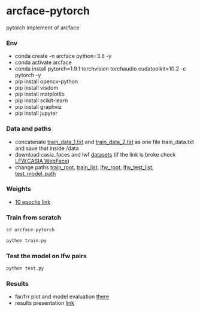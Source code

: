 # arcface-pytorch
pytorch implement of arcface 

### Env

- conda create -n arcface python=3.8 -y
- conda activate arcface
- conda install pytorch=1.9.1 torchvision torchaudio cudatoolkit=10.2 -c pytorch -y
- pip install opencv-python
- pip install visdom
- pip install matplotlib
- pip install scikit-learn
- pip install graphviz
- pip install jupyter

### Data and paths

- concatenate [train_data_1.txt](https://github.com/IgorSondors/arcface-pytorch/blob/master/data/train_data_1.txt) and [train_data_2.txt](https://github.com/IgorSondors/arcface-pytorch/blob/master/data/train_data_2.txt) as one file train_data.txt and save that inside /data
- download casia_faces and lwf [datasets](https://data.oz-services.ru/download/oz/test.tar.gz) (if the link is broke check [LFW](http://vis-www.cs.umass.edu/lfw/),[CASIA WebFace](https://arxiv.org/pdf/1411.7923.pdf))
- change paths [train_root](https://github.com/IgorSondors/arcface-pytorch/blob/58c0902338451daafca8f3ba91fdf51cd1a2b811/config/config.py#L14), [train_list](https://github.com/IgorSondors/arcface-pytorch/blob/58c0902338451daafca8f3ba91fdf51cd1a2b811/config/config.py#L15), [lfw_root](https://github.com/IgorSondors/arcface-pytorch/blob/58c0902338451daafca8f3ba91fdf51cd1a2b811/config/config.py#L21), [lfw_test_list](https://github.com/IgorSondors/arcface-pytorch/blob/58c0902338451daafca8f3ba91fdf51cd1a2b811/config/config.py#L22), [test_model_path](https://github.com/IgorSondors/arcface-pytorch/blob/9ea30c999c23a4d6d7b7af2c55975f9d74f5fad3/config/config.py#L26)

### Weights

- [10 epochs link](https://drive.google.com/file/d/1F_6vIFyrfy7s5tcarJBSDVdhAU6nFqP1/view?usp=sharing)

### Train from scratch

```python
cd arcface-pytorch
```

```python
python train.py
```

### Test the model on lfw pairs


```python
python test.py
```
### Results

- far/frr plot and model evaluation [there](https://github.com/IgorSondors/arcface-pytorch/blob/master/plot_far_frr.ipynb)
- results presentation [link](https://docs.google.com/presentation/d/1eKTyz5w_YCN-KL6vaaNb_P2N6ngCtoma1tElshKwYy8/edit?usp=sharing)
